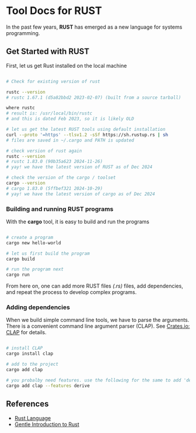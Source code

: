 # Tool Docs for RUST

In the past few years, **RUST** has emerged as a new language for systems programming.

## Get Started with RUST

First, let us get Rust installed on the local machine

```sh

# Check for existing version of rust

rustc --version
# rustc 1.67.1 (d5a82bbd2 2023-02-07) (built from a source tarball)

where rustc
# result is: /usr/local/bin/rustc
# and this is dated Feb 2023, so it is likely OLD

# let us get the latest RUST tools using default installation
curl --proto '=https' --tlsv1.2 -sSf https://sh.rustup.rs | sh
# files are saved in ~/.cargo and PATH is updated

# check version of rust again
rustc --version
# rustc 1.83.0 (90b35a623 2024-11-26)
# yay! we have the latest version of RUST as of Dec 2024

# check the version of the cargo / toolset
cargo --version
# cargo 1.83.0 (5ffbef321 2024-10-29)
# yay! we have the latest version of cargo as of Dec 2024
```

### Building and running RUST programs

With the **cargo** tool, it is easy to build and run the programs

```sh

# create a program
cargo new hello-world

# let us first build the program
cargo build

# run the program next
cargo run
```

From here on, one can add more RUST files *(.rs)* files, add dependencies, and repeat the process to develop complex programs.

### Adding dependencies

When we build simple command line tools, we have to parse the arguments.
There is a convenient command line argument parser (CLAP). See [Crates.io: CLAP](https://crates.io/crates/clap) for details.

```sh

# install CLAP
cargo install clap

# add to the project
cargo add clap

# you probalby need features. use the following for the same to add 'derive' feature
cargo add clap --features derive
```

## References

- [Rust Language](https://www.rust-lang.org/)
- [Gentle Introduction to Rust](https://stevedonovan.github.io/rust-gentle-intro/)
